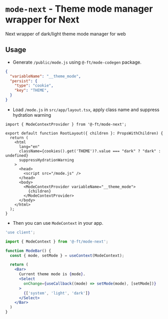 # `mode-next` - Theme mode manager wrapper for Next

Next wrapper of dark/light theme mode manager for web

## Usage

- Generate `/public/mode.js` using `@-ft/mode-codegen` package.

```json
{
  "variableName": "__theme_mode",
  "persist": {
    "type": "cookie",
    "key": "THEME",
  }
}
```

- Load `/mode.js` in `src/app/layout.tsx`, apply class name and suppress hydration warning

```tsx
import { ModeContextProvider } from '@-ft/mode-next';

export default function RootLayout({ children }: PropsWithChildren) {
  return (
    <html
      lang="en"
      className={cookies().get('THEME')?.value === "dark" ? "dark" : undefined}
      suppressHydrationWarning
    >
      <head>
        <script src="/mode.js" />
      </head>
      <body>
        <ModeContextProvider variableName="__theme_mode">
          {children}
        </ModeContextProvider>
      </body>
    </html>
  );
}
```

- Then you can use `ModeContext` in your app.

```jsx
'use client';

import { ModeContext } from '@-ft/mode-next';

function ModeBar() {
  const { mode, setMode } = useContext(ModeContext);

  return (
    <Bar>
      Current theme mode is {mode}.
      <Select
        onChange={useCallback((mode) => setMode(mode), [setMode])}
      >
        {['system', 'light', 'dark']}
      </Select>
    </Bar>
  )
}

```
